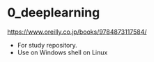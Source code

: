 # 0_deeplearning

https://www.oreilly.co.jp/books/9784873117584/

- For study repository.
- Use on Windows shell on Linux
